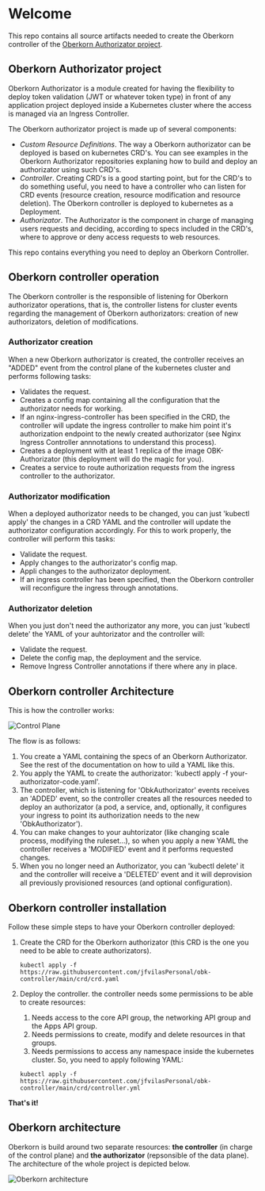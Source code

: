 # Welcome

This repo contains all source artifacts needed to create the Oberkorn controller of the [Oberkorn Authorizator project](https://jfvilaspersonal.github.io/oberkorn).

## Oberkorn Authorizator project
Oberkorn Authorizator is a module created for having the flexibility to deploy token validation (JWT or whatever token type) in front of any application project deployed
inside a Kubernetes cluster where the access is managed via an Ingress Controller.

The Oberkorn authorizator project is made up of several components:
  - *Custom Resource Definitions*. The way a Oberkorn authorizator can be deployed is based on kubernetes CRD's. You can see examples in the Oberkorn Authorizator repositories explaning how to build and deploy an authorizator using such CRD's.
  - *Controller*. Creating CRD's is a good starting point, but for the CRD's to do something useful, you need to have a controller who can listen for CRD events (resource creation, resource modification and resource deletion). The Oberkorn controller is deployed to kubernetes as a Deployment.
  - *Authorizator*. The Authorizator is the component in charge of managing users requests and deciding, according to specs included in the CRD's, where to approve or deny access requests to web resources.

This repo contains everything you need to deploy an Oberkorn Controller.

## Oberkorn controller operation
The Oberkorn controller is the responsible of listening for Oberkorn authorizator operations, that is, the controller listens for cluster events regarding the management of Oberkorn authorizators: creation of new authorizators, deletion of modifications.

### Authorizator creation
When a new Oberkorn authorizator is created, the controller receives an "ADDED" event from the control plane of the kubernetes cluster and performs following tasks:

  - Validates the request.
  - Creates a config map containing all the configuration that the authorizator needs for working.
  - If an nginx-ingress-controller has been specified in the CRD, the controller will update the ingress controller to make him point it's authorization endpoint to the newly created authorizator (see Nginx Ingress Controller annnotations to understand this process).
  - Creates a deployment with at least 1 replica of the image OBK-Authorizator (this deployment will do the magic for you).
  - Creates a service to route authorization requests from the ingress controller to the authorizator.

### Authorizator modification
When a deployed authorizator needs to be changed, you can just 'kubectl apply' the changes in a CRD YAML and the controller will update the authorizator configuration accordingly. For this to work properly, the controller will perform this tasks:

  - Validate the request.
  - Apply changes to the authorizator's config map. 
  - Appli changes to the authorizator deployment.
  - If an ingress controller has been specified, then the Oberkorn controller will reconfigure the ingress through annotations.

### Authorizator deletion
When you just don't need the authorizator any more, you can just 'kubectl delete' the YAML of your auhtorizator and the controller will:

  - Validate the request.
  - Delete the config map, the deployment and the service.
  - Remove Ingress Controller annotations if there where any in place.

## Oberkorn controller Architecture
This is how the controller works:

![Control Plane](https://jfvilaspersonal.github.io/oberkorn/_media/architecture/controlplane.png)

The flow is as follows:
  1. You create a YAML containing the specs of an Oberkorn Authorizator. See the rest of the documentation on how to uild a YAML like this.
  2. You apply the YAML to create the authorizator: 'kubectl apply -f your-authorizator-code.yaml'.
  3. The controller, which is listening for 'ObkAuthorizator' events receives an 'ADDED' event, so the controller creates all the resources needed to deploy an authorizator (a pod, a service, and, optionally, it configures your ingress to point its authorization needs to the new 'ObkAuthorizator').
  4. You can make changes to your auhtorizator (like changing scale process, modifying the ruleset...), so when you apply a new YAML the controller receives a 'MODIFIED' event and it performs requested changes.
  5. When you no longer need an Authorizator, you can 'kubectl delete' it and the controller will receive a 'DELETED' event and it will deprovision all previously provisioned resources (and optional configuration).

## Oberkorn controller installation
Follow these simple steps to have your Oberkorn controller deployed:

  1. Create the CRD for the Oberkorn authorizator (this CRD is the one you need to be able to create authorizators).

        `kubectl apply -f https://raw.githubusercontent.com/jfvilasPersonal/obk-controller/main/crd/crd.yaml`

  2. Deploy the controller. the controller needs some permissions to be able to create resources:
       1. Needs access to the core API group, the networking API group and the Apps API group.
       2. Needs permissions to create, modify and delete resources in that groups.
       3. Needs permissions to access any namespace inside the kubernetes cluster.
       So, you need to apply following YAML:

       `kubectl apply -f https://raw.githubusercontent.com/jfvilasPersonal/obk-controller/main/crd/controller.yml`
       
**That's it!**

## Oberkorn architecture
Oberkorn is build around two separate resources: **the controller** (in charge of the control plane) and **the authorizator** (repsonsible of the data plane). The architecture of the whole project is depicted below.

![Oberkorn architecture](https://jfvilaspersonal.github.io/oberkorn/_media/architecture/oberkorn-architecture.png)


